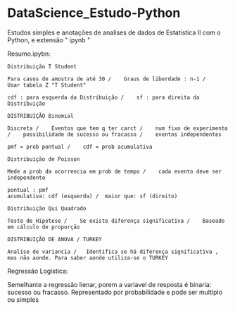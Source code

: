 # DataScience_Estudo-Python
Estudos simples e anotações de analises de dados de Estatistica II com o Python, e extensão " ipynb "

Resumo.ipybn:

    Distribuição T Student

    Para casos de amostra de até 30 /    Graus de liberdade : n-1 /    Usar tabela Z "T Student"

    cdf : para esquerda da Distribuição /    sf : para direita da Distribuição
    
    DISTRIBUIÇÃO Binomial

    Discreta /    Eventos que tem q ter carct /    num fixo de experimento /    possibilidade de sucesso ou fracasso /    eventos independentes

    pmf = prob pontual /    cdf = prob acumulativa
    
    Distribuição de Poisson

    Mede a prob da ocorrencia em prob de tempo /    cada evento deve ser independente

    pontual : pmf
    acumulativa: cdf (esquerda) /  maior que: sf (direito)
  
    Distribuição Qui Quadrado

    Teste de Hipotese /    Se existe diferença significativa /    Baseado em cálculo de proporção
    
    DISTRIBUIÇÃO DE ANOVA / TURKEY

    Analise de variancia /   Identifica se há diferença significativa , mas não aonde. Para saber aonde utiliza-se o TURKEY


Regressão Logística:

Semelhante a regressão lienar, porem a variavel de resposta é binaria: sucesso ou fracasso. Representado por probabilidade e pode ser multiplo ou simples

